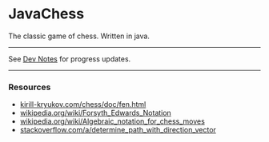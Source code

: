 # JavaChess
 The classic game of chess. Written in java.
- - -
See [Dev Notes](https://github.com/karldamus/JavaChess/blob/main/DEV_NOTES.md) for progress updates.
- - -
### Resources
- [kirill-kryukov.com/chess/doc/fen.html](http://kirill-kryukov.com/chess/doc/fen.html)
- [wikipedia.org/wiki/Forsyth_Edwards_Notation](https://en.wikipedia.org/wiki/Forsyth%E2%80%93Edwards_Notation)
- [wikipedia.org/wiki/Algebraic_notation_for_chess_moves](https://en.wikipedia.org/wiki/Algebraic_notation_(chess)#Notation_for_moves)
- [stackoverflow.com/a/determine_path_with_direction_vector](https://stackoverflow.com/a/4305445/13280626)
